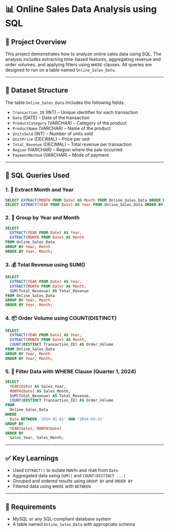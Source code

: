 # 📊 Online Sales Data Analysis using SQL

## 📝 Project Overview

This project demonstrates how to analyze online sales data using SQL. The analysis includes extracting time-based features, aggregating revenue and order volumes, and applying filters using `WHERE` clauses. All queries are designed to run on a table named `Online_Sales_Data`.

---

## 📂 Dataset Structure

The table `Online_Sales_Data` includes the following fields:

- `Transaction_ID` (INT) – Unique identifier for each transaction  
- `Date` (DATE) – Date of the transaction  
- `ProductCategory` (VARCHAR) – Category of the product  
- `ProductName` (VARCHAR) – Name of the product  
- `UnitsSold` (INT) – Number of units sold  
- `UnitPrice` (DECIMAL) – Price per unit  
- `Total_Revenue` (DECIMAL) – Total revenue per transaction  
- `Region` (VARCHAR) – Region where the sale occurred  
- `PaymentMethod` (VARCHAR) – Mode of payment  

---

## 🧾 SQL Queries Used

### 1. 📆 Extract Month and Year
```sql
SELECT EXTRACT(MONTH FROM Date) AS Month FROM Online_Sales_Data ORDER BY Month;
SELECT EXTRACT(YEAR FROM Date) AS Year FROM Online_Sales_Data ORDER BY Year;
```

### 2. 📅 Group by Year and Month
```sql
SELECT
  EXTRACT(YEAR FROM Date) AS Year,
  EXTRACT(MONTH FROM Date) AS Month
FROM Online_Sales_Data
GROUP BY Year, Month
ORDER BY Year, Month;
```

### 3. 💰 Total Revenue using SUM()
```sql
SELECT
  EXTRACT(YEAR FROM Date) AS Year,
  EXTRACT(MONTH FROM Date) AS Month,
  SUM(Total_Revenue) AS Total_Revenue
FROM Online_Sales_Data
GROUP BY Year, Month
ORDER BY Year, Month;
```

### 4. 📦 Order Volume using COUNT(DISTINCT)
```sql
SELECT
  EXTRACT(YEAR FROM Date) AS Year,
  EXTRACT(MONTH FROM Date) AS Month,
  COUNT(DISTINCT Transaction_ID) AS Order_Volume
FROM Online_Sales_Data
GROUP BY Year, Month
ORDER BY Year, Month;
```

### 5. 📅 Filter Data with WHERE Clause (Quarter 1, 2024)
```sql
SELECT
  YEAR(Date) AS Sales_Year,
  MONTH(Date) AS Sales_Month,
  SUM(Total_Revenue) AS Total_Revenue,
  COUNT(DISTINCT Transaction_ID) AS Order_Volume
FROM
  Online_Sales_Data
WHERE
  Date BETWEEN '2024-01-01' AND '2024-03-31'
GROUP BY
  YEAR(Date), MONTH(Date)
ORDER BY
  Sales_Year, Sales_Month;
```

---

## ✅ Key Learnings

- Used `EXTRACT()` to isolate `MONTH` and `YEAR` from `Date`
- Aggregated data using `SUM()` and `COUNT(DISTINCT ...)`
- Grouped and ordered results using `GROUP BY` and `ORDER BY`
- Filtered data using `WHERE` with `BETWEEN`

---

## 📌 Requirements

- MySQL or any SQL-compliant database system
- A table named `Online_Sales_Data` with appropriate schema



